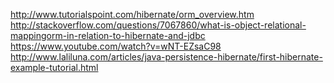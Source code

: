 http://www.tutorialspoint.com/hibernate/orm_overview.htm
http://stackoverflow.com/questions/7067860/what-is-object-relational-mappingorm-in-relation-to-hibernate-and-jdbc
https://www.youtube.com/watch?v=wNT-EZsaC98
http://www.laliluna.com/articles/java-persistence-hibernate/first-hibernate-example-tutorial.html
